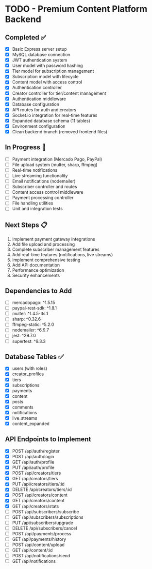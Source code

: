 # TODO - Premium Content Platform Backend

## Completed ✅
- [x] Basic Express server setup
- [x] MySQL database connection
- [x] JWT authentication system
- [x] User model with password hashing
- [x] Tier model for subscription management
- [x] Subscription model with lifecycle
- [x] Content model with access control
- [x] Authentication controller
- [x] Creator controller for tier/content management
- [x] Authentication middleware
- [x] Database configuration
- [x] API routes for auth and creators
- [x] Socket.io integration for real-time features
- [x] Expanded database schema (11 tables)
- [x] Environment configuration
- [x] Clean backend branch (removed frontend files)

## In Progress 🚧
- [ ] Payment integration (Mercado Pago, PayPal)
- [ ] File upload system (multer, sharp, ffmpeg)
- [ ] Real-time notifications
- [ ] Live streaming functionality
- [ ] Email notifications (nodemailer)
- [ ] Subscriber controller and routes
- [ ] Content access control middleware
- [ ] Payment processing controller
- [ ] File handling utilities
- [ ] Unit and integration tests

## Next Steps 📋
1. Implement payment gateway integrations
2. Add file upload and processing
3. Complete subscriber management features
4. Add real-time features (notifications, live streams)
5. Implement comprehensive testing
6. Add API documentation
7. Performance optimization
8. Security enhancements

## Dependencies to Add
- [ ] mercadopago: ^1.5.15
- [ ] paypal-rest-sdk: ^1.8.1
- [ ] multer: ^1.4.5-lts.1
- [ ] sharp: ^0.32.6
- [ ] ffmpeg-static: ^5.2.0
- [ ] nodemailer: ^6.9.7
- [ ] jest: ^29.7.0
- [ ] supertest: ^6.3.3

## Database Tables ✅
- [x] users (with roles)
- [x] creator_profiles
- [x] tiers
- [x] subscriptions
- [x] payments
- [x] content
- [x] posts
- [x] comments
- [x] notifications
- [x] live_streams
- [x] content_expanded

## API Endpoints to Implement
- [x] POST /api/auth/register
- [x] POST /api/auth/login
- [x] GET /api/auth/profile
- [x] PUT /api/auth/profile
- [x] POST /api/creators/tiers
- [x] GET /api/creators/tiers
- [x] PUT /api/creators/tiers/:id
- [x] DELETE /api/creators/tiers/:id
- [x] POST /api/creators/content
- [x] GET /api/creators/content
- [x] GET /api/creators/stats
- [ ] POST /api/subscribers/subscribe
- [ ] GET /api/subscribers/subscriptions
- [ ] PUT /api/subscribers/upgrade
- [ ] DELETE /api/subscribers/cancel
- [ ] POST /api/payments/process
- [ ] GET /api/payments/history
- [ ] POST /api/content/upload
- [ ] GET /api/content/:id
- [ ] POST /api/notifications/send
- [ ] GET /api/notifications
